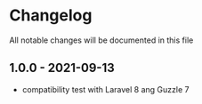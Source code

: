 # Changelog

All notable changes will be documented in this file

## 1.0.0 - 2021-09-13
- compatibility test with Laravel 8 ang Guzzle 7
